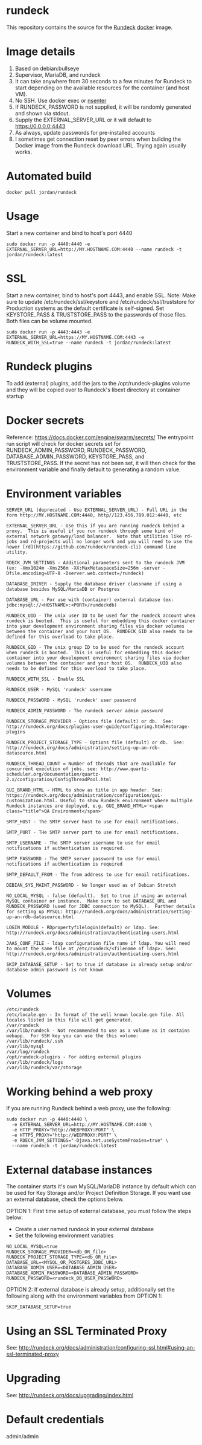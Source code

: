 rundeck
==============

This repository contains the source for the [Rundeck](http://rundeck.org/) [docker](https://docker.io) image.

# Image details

1. Based on debian:bullseye
1. Supervisor, MariaDB, and rundeck
1. It can take anywhere from 30 seconds to a few minutes for Rundeck to start depending on the available resources for the container (and host VM).
1. No SSH.  Use docker exec or [nsenter](https://github.com/jpetazzo/nsenter)
1. If RUNDECK_PASSWORD is not supplied, it will be randomly generated and shown via stdout.
1. Supply the EXTERNAL_SERVER_URL or it will default to https://0.0.0.0:4443
1. As always, update passwords for pre-installed accounts
1. I sometimes get connection reset by peer errors when building the Docker image from the Rundeck download URL.  Trying again usually works.


# Automated build

```
docker pull jordan/rundeck
```

# Usage
Start a new container and bind to host's port 4440

```
sudo docker run -p 4440:4440 -e EXTERNAL_SERVER_URL=http://MY.HOSTNAME.COM:4440 --name rundeck -t jordan/rundeck:latest
```

# SSL
Start a new container, bind to host's port 4443, and enable SSL.   Note: Make sure to update /etc/rundeck/ssl/keystore and /etc/rundeck/ssl/truststore for Production systems as the default certificate is self-signed. Set KEYSTORE_PASS & TRUSTSTORE_PASS to the passwords of those files. Both files can be volume mounted.
```
sudo docker run -p 4443:4443 -e EXTERNAL_SERVER_URL=https://MY.HOSTNAME.COM:4443 -e RUNDECK_WITH_SSL=true --name rundeck -t jordan/rundeck:latest
```

# Rundeck plugins
To add (external) plugins, add the jars to the /opt/rundeck-plugins volume and they will be copied over to Rundeck's libext directory at container startup

# Docker secrets
Reference: https://docs.docker.com/engine/swarm/secrets/
The entrypoint run script will check for docker secrets set for RUNDECK_ADMIN_PASSWORD, RUNDECK_PASSWORD, DATABASE_ADMIN_PASSWORD, KEYSTORE_PASS, and TRUSTSTORE_PASS.  If the secret has not been set, it will then check for the environment variable and finally default to generating a random value.

# Environment variables

```
SERVER_URL (deprecated - Use EXTERNAL_SERVER_URL) - Full URL in the form http://MY.HOSTNAME.COM:4440, http//123.456.789.012:4440, etc

EXTERNAL_SERVER_URL - Use this if you are running rundeck behind a proxy.  This is useful if you run rundeck through some kind of external network gateway/load balancer.  Note that utilities like rd-jobs and rd-projects will no longer work and you will need to use the newer [rd](https://github.com/rundeck/rundeck-cli) command line utility.

RDECK_JVM_SETTINGS - Additional parameters sent to the rundeck JVM (ex: -Xmx1024m -Xms256m -XX:MaxMetaspaceSize=256m -server -Dfile.encoding=UTF-8 -Dserver.web.context=/rundeck)

DATABASE_DRIVER - Supply the database driver classname if using a database besides MySQL/MariaDB or Postgres

DATABASE_URL - For use with (container) external database (ex: jdbc:mysql://<HOSTNAME>:<PORT>/rundeckdb)

RUNDECK_UID - The unix user ID to be used for the rundeck account when rundeck is booted.  This is useful for embedding this docker container into your development environment sharing files via docker volumes between the container and your host OS.  RUNDECK_GID also needs to be defined for this overload to take place.

RUNDECK_GID - The unix group ID to be used for the rundeck account when rundeck is booted.  This is useful for embedding this docker container into your development environment sharing files via docker volumes between the container and your host OS.  RUNDECK_UID also needs to be defined for this overload to take place.

RUNDECK_WITH_SSL - Enable SSL

RUNDECK_USER - MySQL 'rundeck' username

RUNDECK_PASSWORD - MySQL 'rundeck' user password

RUNDECK_ADMIN_PASSWORD - The rundeck server admin password

RUNDECK_STORAGE_PROVIDER - Options file (default) or db.  See: http://rundeck.org/docs/plugins-user-guide/configuring.html#storage-plugins

RUNDECK_PROJECT_STORAGE_TYPE - Options file (default) or db.  See: http://rundeck.org/docs/administration/setting-up-an-rdb-datasource.html

RUNDECK_THREAD_COUNT = Number of threads that are available for concurrent execution of jobs. see: http://www.quartz-scheduler.org/documentation/quartz-2.x/configuration/ConfigThreadPool.html

GUI_BRAND_HTML - HTML to show as title in app header. See: https://rundeck.org/docs/administration/configuration/gui-customization.html. Useful to show Rundeck environment where multiple Rundeck instances are deployed, e.g. GUI_BRAND_HTML='<span class="title">QA Environment</span>'

SMTP_HOST - The SMTP server host to use for email notifications.

SMTP_PORT - THe SMTP server port to use for email notifications.

SMTP_USERNAME - The SMTP server username to use for email notifications if authentication is required.

SMTP_PASSWORD - The SMTP server password to use for email notifications if authentication is required

SMTP_DEFAULT_FROM - The from address to use for email notifications.

DEBIAN_SYS_MAINT_PASSWORD - No longer used as of Debian Stretch

NO_LOCAL_MYSQL - false (default).  Set to true if using an external MySQL container or instance.  Make sure to set DATABASE_URL and RUNDECK_PASSWORD (used for JDBC connection to MySQL).  Further details for setting up MYSQL: http://rundeck.org/docs/administration/setting-up-an-rdb-datasource.html

LOGIN_MODULE - RDpropertyfilelogin(default) or ldap. See: http://rundeck.org/docs/administration/authenticating-users.html

JAAS_CONF_FILE - ldap configuration file name if ldap. You will need to mount the same file at /etc/rundeck/<filename of ldap>. See: http://rundeck.org/docs/administration/authenticating-users.html

SKIP_DATABASE_SETUP - Set to true if database is already setup and/or database admin password is not known
```

# Volumes

```
/etc/rundeck
/etc/locale.gen - In format of the well known locale.gen file. All locales listed in this file will get generated.
/var/rundeck
/var/lib/rundeck - Not recommended to use as a volume as it contains webapp.  For SSH key you can use the this volume: /var/lib/rundeck/.ssh
/var/lib/mysql
/var/log/rundeck
/opt/rundeck-plugins - For adding external plugins
/var/lib/rundeck/logs
/var/lib/rundeck/var/storage
```

# Working behind a web proxy
If you are running Rundeck behind a web proxy, use the following:
```
sudo docker run -p 4440:4440 \
  -e EXTERNAL_SERVER_URL=http://MY.HOSTNAME.COM:4440 \
  -e HTTP_PROXY="http://WEBPROXY:PORT" \
  -e HTTPS_PROXY="http://WEBPROXY:PORT" \
  -e RDECK_JVM_SETTINGS="-Djava.net.useSystemProxies=true" \
  --name rundeck -t jordan/rundeck:latest
```
# External database instances
The container starts it's own MySQL/MariaDB instance by default which can be used for Key Storage and/or
Project Definition Storage. If you want use an external database, check the options below.

OPTION 1: First time setup of external database, you must follow the steps below:
- Create a user named *rundeck* in your external database
- Set the following environment variables
```
NO_LOCAL_MYSQL=true
RUNDECK_STORAGE_PROVIDER=<db_OR_file>
RUNDECK_PROJECT_STORAGE_TYPE=<db_OR_file>
DATABASE_URL=<MYSQL_OR_POSTGRES_JDBC_URL>
DATABASE_ADMIN_USER=<DATABASE_ADMIN_USER>
DATABASE_ADMIN_PASSWORD=<DATABASE_ADMIN_PASSWORD>
RUNDECK_PASSWORD=<rundeck_DB_USER_PASSWORD>
```

OPTION 2: If external database is already setup, additionally set the following along with the environment variables
from OPTION 1:
```
SKIP_DATABASE_SETUP=true
```

# Using an SSL Terminated Proxy
See: http://rundeck.org/docs/administration/configuring-ssl.html#using-an-ssl-terminated-proxy

# Upgrading
See: http://rundeck.org/docs/upgrading/index.html

# Default credentials
admin/admin
